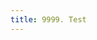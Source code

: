 ```yaml
---
title: 9999. Test
---
```


<OpenApi :document="{
  'openapi': '3.0.0',
  'info': {
    'version': '1.0.0',
    'title': 'Swagger Petstore',
    'description': 'A sample API that uses a petstore as an example to demonstrate features in the OpenAPI 3.0 specification',
    'termsOfService': 'http://swagger.io/terms/',
    'contact': {
      'name': 'Swagger API Team',
      'email': 'apiteam@swagger.io',
      'url': 'http://swagger.io'
    },
    'license': {
      'name': 'Apache 2.0',
      'url': 'https://www.apache.org/licenses/LICENSE-2.0.html'
    }
  },
  'servers': [
    {
      'url': 'https://petstore.swagger.io/v2'
    }
  ],
  'paths': {
    '/pets': {
      'get': {
        'description': 'Returns all pets from the system that the user has access to\nNam sed condimentum est. Maecenas tempor sagittis sapien, nec rhoncus sem sagittis sit amet. Aenean at gravida augue, ac iaculis sem. Curabitur odio lorem, ornare eget elementum nec, cursus id lectus. Duis mi turpis, pulvinar ac eros ac, tincidunt varius justo. In hac habitasse platea dictumst. Integer at adipiscing ante, a sagittis ligula. Aenean pharetra tempor ante molestie imperdiet. Vivamus id aliquam diam. Cras quis velit non tortor eleifend sagittis. Praesent at enim pharetra urna volutpat venenatis eget eget mauris. In eleifend fermentum facilisis. Praesent enim enim, gravida ac sodales sed, placerat id erat. Suspendisse lacus dolor, consectetur non augue vel, vehicula interdum libero. Morbi euismod sagittis libero sed lacinia.\n\nSed tempus felis lobortis leo pulvinar rutrum. Nam mattis velit nisl, eu condimentum ligula luctus nec. Phasellus semper velit eget aliquet faucibus. In a mattis elit. Phasellus vel urna viverra, condimentum lorem id, rhoncus nibh. Ut pellentesque posuere elementum. Sed a varius odio. Morbi rhoncus ligula libero, vel eleifend nunc tristique vitae. Fusce et sem dui. Aenean nec scelerisque tortor. Fusce malesuada accumsan magna vel tempus. Quisque mollis felis eu dolor tristique, sit amet auctor felis gravida. Sed libero lorem, molestie sed nisl in, accumsan tempor nisi. Fusce sollicitudin massa ut lacinia mattis. Sed vel eleifend lorem. Pellentesque vitae felis pretium, pulvinar elit eu, euismod sapien.\n',
        'operationId': 'findPets',
        'parameters': [
          {
            'name': 'tags',
            'in': 'query',
            'description': 'tags to filter by',
            'required': false,
            'style': 'form',
            'schema': {
              'type': 'array',
              'items': {
                'type': 'string'
              }
            }
          },
          {
            'name': 'limit',
            'in': 'query',
            'description': 'maximum number of results to return',
            'required': false,
            'schema': {
              'type': 'integer',
              'format': 'int32'
            }
          }
        ],
        'responses': {
          '200': {
            'description': 'pet response',
            'content': {
              'application/json': {
                'schema': {
                  'type': 'array',
                  'items': {
                    '$ref': '#/components/schemas/Pet'
                  }
                }
              }
            }
          },
          'default': {
            'description': 'unexpected error',
            'content': {
              'application/json': {
                'schema': {
                  '$ref': '#/components/schemas/Error'
                }
              }
            }
          }
        }
      },
      'post': {
        'description': 'Creates a new pet in the store. Duplicates are allowed',
        'operationId': 'addPet',
        'requestBody': {
          'description': 'Pet to add to the store',
          'required': true,
          'content': {
            'application/json': {
              'schema': {
                '$ref': '#/components/schemas/NewPet'
              }
            }
          }
        },
        'responses': {
          '200': {
            'description': 'pet response',
            'content': {
              'application/json': {
                'schema': {
                  '$ref': '#/components/schemas/Pet'
                }
              }
            }
          },
          'default': {
            'description': 'unexpected error',
            'content': {
              'application/json': {
                'schema': {
                  '$ref': '#/components/schemas/Error'
                }
              }
            }
          }
        }
      }
    },
    '/pets/{id}': {
      'get': {
        'description': 'Returns a user based on a single ID, if the user does not have access to the pet',
        'operationId': 'find pet by id',
        'parameters': [
          {
            'name': 'id',
            'in': 'path',
            'description': 'ID of pet to fetch',
            'required': true,
            'schema': {
              'type': 'integer',
              'format': 'int64'
            }
          }
        ],
        'responses': {
          '200': {
            'description': 'pet response',
            'content': {
              'application/json': {
                'schema': {
                  '$ref': '#/components/schemas/Pet'
                }
              }
            }
          },
          'default': {
            'description': 'unexpected error',
            'content': {
              'application/json': {
                'schema': {
                  '$ref': '#/components/schemas/Error'
                }
              }
            }
          }
        }
      },
      'delete': {
        'description': 'deletes a single pet based on the ID supplied',
        'operationId': 'deletePet',
        'parameters': [
          {
            'name': 'id',
            'in': 'path',
            'description': 'ID of pet to delete',
            'required': true,
            'schema': {
              'type': 'integer',
              'format': 'int64'
            }
          }
        ],
        'responses': {
          '204': {
            'description': 'pet deleted'
          },
          'default': {
            'description': 'unexpected error',
            'content': {
              'application/json': {
                'schema': {
                  '$ref': '#/components/schemas/Error'
                }
              }
            }
          }
        }
      }
    }
  },
  'components': {
    'schemas': {
      'Pet': {
        'allOf': [
          {
            '$ref': '#/components/schemas/NewPet'
          },
          {
            'type': 'object',
            'required': [
              'id'
            ],
            'properties': {
              'id': {
                'type': 'integer',
                'format': 'int64'
              }
            }
          }
        ]
      },
      'NewPet': {
        'type': 'object',
        'required': [
          'name'
        ],
        'properties': {
          'name': {
            'type': 'string'
          },
          'tag': {
            'type': 'string'
          }
        }
      },
      'Error': {
        'type': 'object',
        'required': [
          'code',
          'message'
        ],
        'properties': {
          'code': {
            'type': 'integer',
            'format': 'int32'
          },
          'message': {
            'type': 'string'
          }
        }
      }
    }
  }
}" />

<OpenApi :document="{
  'openapi': '3.0.0',
  'info': {
    'title': 'Simple API overview',
    'version': '2.0.0'
  },
  'paths': {
    '/': {
      'get': {
        'operationId': 'listVersionsv2',
        'summary': 'List API versions',
        'responses': {
          '200': {
            'description': '200 response',
            'content': {
              'application/json': {
                'examples': {
                  'foo': {
                    'value': {
                      'versions': [
                        {
                          'status': 'CURRENT',
                          'updated': '2011-01-21T11:33:21Z',
                          'id': 'v2.0',
                          'links': [
                            {
                              'href': 'http://127.0.0.1:8774/v2/',
                              'rel': 'self'
                            }
                          ]
                        },
                        {
                          'status': 'EXPERIMENTAL',
                          'updated': '2013-07-23T11:33:21Z',
                          'id': 'v3.0',
                          'links': [
                            {
                              'href': 'http://127.0.0.1:8774/v3/',
                              'rel': 'self'
                            }
                          ]
                        }
                      ]
                    }
                  }
                }
              }
            }
          },
          '300': {
            'description': '300 response',
            'content': {
              'application/json': {
                'examples': {
                  'foo': {
                    'value': '{\n \'versions\': [\n       {\n         \'status\': \'CURRENT\',\n         \'updated\': \'2011-01-21T11:33:21Z\',\n         \'id\': \'v2.0\',\n         \'links\': [\n             {\n                 \'href\': \'http://127.0.0.1:8774/v2/\',\n                 \'rel\': \'self\'\n             }\n         ]\n     },\n     {\n         \'status\': \'EXPERIMENTAL\',\n         \'updated\': \'2013-07-23T11:33:21Z\',\n         \'id\': \'v3.0\',\n         \'links\': [\n             {\n                 \'href\': \'http://127.0.0.1:8774/v3/\',\n                 \'rel\': \'self\'\n             }\n         ]\n     }\n ]\n}\n'
                  }
                }
              }
            }
          }
        }
      }
    },
    '/v2': {
      'get': {
        'operationId': 'getVersionDetailsv2',
        'summary': 'Show API version details',
        'responses': {
          '200': {
            'description': '200 response',
            'content': {
              'application/json': {
                'examples': {
                  'foo': {
                    'value': {
                      'version': {
                        'status': 'CURRENT',
                        'updated': '2011-01-21T11:33:21Z',
                        'media-types': [
                          {
                            'base': 'application/xml',
                            'type': 'application/vnd.openstack.compute+xml;version=2'
                          },
                          {
                            'base': 'application/json',
                            'type': 'application/vnd.openstack.compute+json;version=2'
                          }
                        ],
                        'id': 'v2.0',
                        'links': [
                          {
                            'href': 'http://127.0.0.1:8774/v2/',
                            'rel': 'self'
                          },
                          {
                            'href': 'http://docs.openstack.org/api/openstack-compute/2/os-compute-devguide-2.pdf',
                            'type': 'application/pdf',
                            'rel': 'describedby'
                          },
                          {
                            'href': 'http://docs.openstack.org/api/openstack-compute/2/wadl/os-compute-2.wadl',
                            'type': 'application/vnd.sun.wadl+xml',
                            'rel': 'describedby'
                          },
                          {
                            'href': 'http://docs.openstack.org/api/openstack-compute/2/wadl/os-compute-2.wadl',
                            'type': 'application/vnd.sun.wadl+xml',
                            'rel': 'describedby'
                          }
                        ]
                      }
                    }
                  }
                }
              }
            }
          },
          '203': {
            'description': '203 response',
            'content': {
              'application/json': {
                'examples': {
                  'foo': {
                    'value': {
                      'version': {
                        'status': 'CURRENT',
                        'updated': '2011-01-21T11:33:21Z',
                        'media-types': [
                          {
                            'base': 'application/xml',
                            'type': 'application/vnd.openstack.compute+xml;version=2'
                          },
                          {
                            'base': 'application/json',
                            'type': 'application/vnd.openstack.compute+json;version=2'
                          }
                        ],
                        'id': 'v2.0',
                        'links': [
                          {
                            'href': 'http://23.253.228.211:8774/v2/',
                            'rel': 'self'
                          },
                          {
                            'href': 'http://docs.openstack.org/api/openstack-compute/2/os-compute-devguide-2.pdf',
                            'type': 'application/pdf',
                            'rel': 'describedby'
                          },
                          {
                            'href': 'http://docs.openstack.org/api/openstack-compute/2/wadl/os-compute-2.wadl',
                            'type': 'application/vnd.sun.wadl+xml',
                            'rel': 'describedby'
                          }
                        ]
                      }
                    }
                  }
                }
              }
            }
          }
        }
      }
    }
  }
}" />
